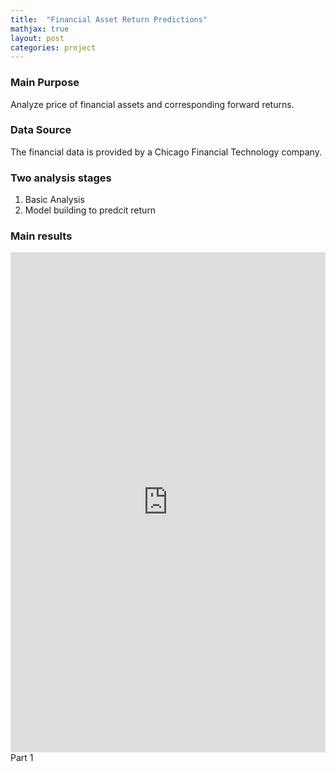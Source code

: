 ```yaml
---
title:  "Financial Asset Return Predictions"
mathjax: true
layout: post
categories: project
---
```


### Main Purpose
Analyze price of financial assets and corresponding forward returns.  

### Data Source
The financial data is provided by a Chicago Financial Technology company.  

### Two analysis stages
1. Basic Analysis 
2. Model building to predcit return 

### Main results
<embed src="https://github.com/WiJoWill/WiJoWill.github.io/blob/master/project_files/415part1.pdf" type="application/pdf" width="100%" height="800"> Part 1
